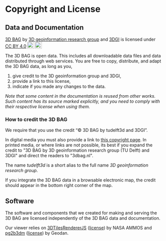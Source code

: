 # Copyright and License

## Data and Documentation

 <p xmlns:cc="http://creativecommons.org/ns#" xmlns:dct="http://purl.org/dc/terms/"><a property="dct:title" rel="cc:attributionURL" href="https://3dbag.nl">3D BAG</a> by <a rel="cc:attributionURL dct:creator" property="cc:attributionName" href="https://3d.bk.tudelft.nl/">3D geoinformation research group</a> and <a rel="cc:attributionURL dct:creator" property="cc:attributionName" href="https://3dgi.xyz/">3DGI</a> is licensed under <a href="http://creativecommons.org/licenses/by/4.0/?ref=chooser-v1" target="_blank" rel="license noopener noreferrer" style="display:inline-block;">CC BY 4.0<img style="height:22px!important;margin-left:3px;vertical-align:text-bottom;" src="https://mirrors.creativecommons.org/presskit/icons/cc.svg?ref=chooser-v1"><img style="height:22px!important;margin-left:3px;vertical-align:text-bottom;" src="https://mirrors.creativecommons.org/presskit/icons/by.svg?ref=chooser-v1"></a></p> 

The 3D BAG is open data. This includes all downloadable data files and data distributed through web services. You are free to copy, distribute, and adapt the 3D BAG data, as long as you,

1. give credit to the 3D geoinformation group and 3DGI,
2. provide a link to this license,
3. indicate if you made any changes to the data.

*Note that some content in the documentation is reused from other works. Such content has its source marked explicitly, and you need to comply with their respective license when using them.*

### How to credit the 3D BAG

We require that you use the credit “© 3D BAG by tudelft3d and 3DGI”. 

In digital media you must also provide a link to [this copyright page](https://docs.3dbag.nl/en/copyright). In printed media, or where links are not possible, its best if you expand the credit to "3D BAG by 3D geoinformation research group (TU Delft) and 3DGI" and direct the readers to "3dbag.nl".

The name *tudelft3d* is a short alias to the full name *3D geoinformation research group*.

If you integrate the 3D BAG data in a browsable electronic map, the credit should appear in the bottom right corner of the map.

## Software

The software and components that we created for making and serving the 3D BAG are licensed independently of the 3D BAG data and documentation.

Our viewer relies on [3DTilesRendererJS](https://github.com/NASA-AMMOS/3DTilesRendererJS) ([license](https://github.com/NASA-AMMOS/3DTilesRendererJS/blob/master/LICENSE)) by NASA AMMOS and [pg2b3dm](https://github.com/Geodan/pg2b3dm/) ([license](https://github.com/Geodan/pg2b3dm/blob/master/LICENSE)) by Geodan.
